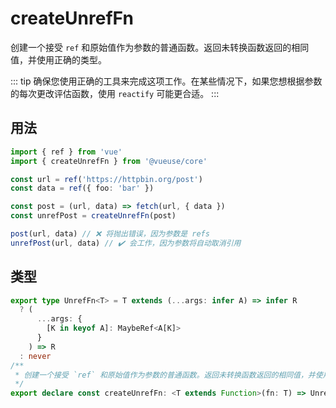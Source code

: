 # createUnrefFn

创建一个接受 `ref` 和原始值作为参数的普通函数。返回未转换函数返回的相同值，并使用正确的类型。

::: tip
确保您使用正确的工具来完成这项工作。在某些情况下，如果您想根据参数的每次更改评估函数，使用 `reactify` 可能更合适。
:::

## 用法

```ts
import { ref } from 'vue'
import { createUnrefFn } from '@vueuse/core'

const url = ref('https://httpbin.org/post')
const data = ref({ foo: 'bar' })

const post = (url, data) => fetch(url, { data })
const unrefPost = createUnrefFn(post)

post(url, data) // ❌ 将抛出错误，因为参数是 refs
unrefPost(url, data) // ✔️ 会工作，因为参数将自动取消引用
```

## 类型

```ts
export type UnrefFn<T> = T extends (...args: infer A) => infer R
  ? (
      ...args: {
        [K in keyof A]: MaybeRef<A[K]>
      }
    ) => R
  : never
/**
 * 创建一个接受 `ref` 和原始值作为参数的普通函数。返回未转换函数返回的相同值，并使用正确的类型。
 */
export declare const createUnrefFn: <T extends Function>(fn: T) => UnrefFn<T>
```
